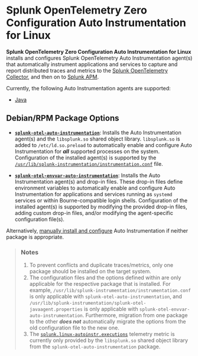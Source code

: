 # Splunk OpenTelemetry Zero Configuration Auto Instrumentation for Linux

**Splunk OpenTelemetry Zero Configuration Auto Instrumentation for Linux** installs and configures Splunk OpenTelemetry
Auto Instrumentation agent(s) that automatically instrument applications and services to capture and report distributed
traces and metrics to the [Splunk OpenTelemetry Collector](
https://docs.splunk.com/Observability/gdi/opentelemetry/opentelemetry.html), and then on to [Splunk APM](
https://docs.splunk.com/Observability/apm/intro-to-apm.html).

Currently, the following Auto Instrumentation agents are supported:

- [Java](https://docs.splunk.com/Observability/gdi/get-data-in/application/java/get-started.html)

## Debian/RPM Package Options

- **[`splunk-otel-auto-instrumentation`](./splunk-otel-auto-instrumentation)**: Installs the Auto Instrumentation
  agent(s) and the `libsplunk.so` shared object library. `libsplunk.so` is added to `/etc/ld.so.preload` to
  automatically enable and configure Auto Instrumentation for ***all*** supported processes on the system. Configuration
  of the installed agent(s) is supported by the [`/usr/lib/splunk-instrumentation/instrumentation.conf`](
  ./splunk-otel-auto-instrumentation/README.md#configuration-file) file.

- **[`splunk-otel-envvar-auto-instrumentation`](./splunk-otel-envvar-auto-instrumentation)**: Installs the Auto
  Instrumentation agent(s) and drop-in files. These drop-in files define environment variables to automatically enable
  and configure Auto Instrumentation for applications and services running as `systemd` services or within
  Bourne-compatible login shells. Configuration of the installed agent(s) is supported by modifying the provided
  drop-in files, adding custom drop-in files, and/or modifying the agent-specific configuration file(s).

Alternatively, [manually install and configure](
https://docs.splunk.com/Observability/gdi/get-data-in/application/application.html)
Auto Instrumentation if neither package is appropriate.

> ### Notes
> 
> 1. To prevent conflicts and duplicate traces/metrics, only one package should be installed on the target system.
> 2. The configuration files and the options defined within are only applicable for the respective package that is
>    installed. For example, `/usr/lib/splunk-instrumentation/instrumentation.conf` is only applicable with
>    `splunk-otel-auto-instrumentation`, and `/usr/lib/splunk-instrumentation/splunk-otel-javaagent.properties` is only
>    applicable with `splunk-otel-envvar-auto-instrumentation`. Furthermore, migration from one package to the other
>    ***does not*** automatically migrate the options from the old configuration file to the new one.
> 3. The [`splunk.linux-autoinstr.executions`](./splunk-otel-auto-instrumentation#disable_telemetry-optional) telemetry
>    metric is currently only provided by the `libsplunk.so` shared object library from the
>    `splunk-otel-auto-instrumentation` package.
